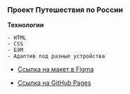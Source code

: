 ### Проект **Путешествия по России**

**Технологии**
```
- HTML
- CSS
- БЭМ
- Адаптив под разные устройства
```

* [Ссылка на макет в Figma](https://www.figma.com/file/5S2WSbEFL6awjVWJ0NWL8Q/Sprint-3_-Russia-_-desktop-mobile?node-id=28503%3A0)

* [Ссылка на GitHub Pages](https://mustafinelnare.github.io/russian-travel/index.html)
